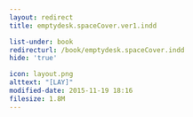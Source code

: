 ```yaml
---
layout: redirect
title: emptydesk.spaceCover.ver1.indd

list-under: book
redirecturl: /book/emptydesk.spaceCover.indd
hide: 'true'

icon: layout.png
alttext: "[LAY]"
modified-date: 2015-11-19 18:16
filesize: 1.8M
---
```

